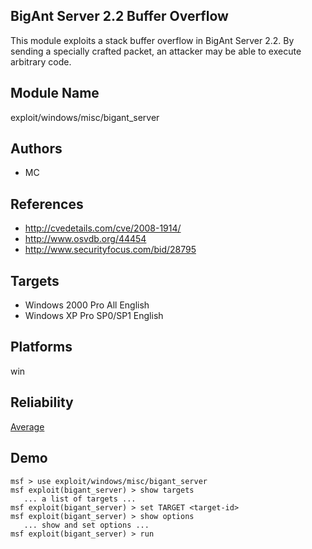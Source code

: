 ## BigAnt Server 2.2 Buffer Overflow

This module exploits a stack buffer overflow in BigAnt 
Server 2.2. By sending a specially crafted packet, an 
attacker may be able to execute arbitrary code.


## Module Name
exploit/windows/misc/bigant_server

## Authors
* MC


## References
* http://cvedetails.com/cve/2008-1914/
* http://www.osvdb.org/44454
* http://www.securityfocus.com/bid/28795



## Targets
* Windows 2000 Pro All English
* Windows XP Pro SP0/SP1 English


## Platforms
win

## Reliability
[Average](https://github.com/rapid7/metasploit-framework/wiki/Exploit-Ranking)

## Demo

```
msf > use exploit/windows/misc/bigant_server
msf exploit(bigant_server) > show targets
   ... a list of targets ...
msf exploit(bigant_server) > set TARGET <target-id>
msf exploit(bigant_server) > show options
   ... show and set options ...
msf exploit(bigant_server) > run
```
    
    